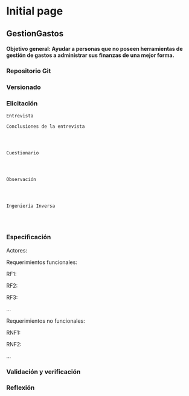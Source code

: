 # Initial page

## GestionGastos

#### Objetivo general: Ayudar a personas que no poseen herramientas de gestión de gastos a administrar sus finanzas de una mejor forma.

### Repositorio Git

### Versionado

### Elicitación

```text
Entrevista

Conclusiones de la entrevista




Cuestionario




Observación




Ingeniería Inversa




```

### Especificación

Actores:

Requerimientos funcionales:

RF1:

RF2:

RF3:

...

Requerimientos no funcionales:

RNF1:

RNF2:

...

### Validación y verificación



### Reflexión

